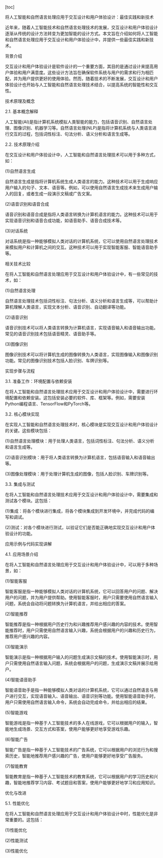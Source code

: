 
[toc]                    
                
                
将人工智能和自然语言处理应用于交互设计和用户体验设计：最佳实践和新技术

近年来，随着人工智能技术和自然语言处理技术的发展，交互设计和用户体验设计逐渐从传统的设计方法转变为更加智能的设计方式。本文旨在介绍如何将人工智能和自然语言处理应用于交互设计和用户体验设计中，并提供一些最佳实践和新技术。

背景介绍

交互设计和用户体验设计是软件设计的一个重要方面，其目的是通过设计来提高用户体验和用户满意度。这些设计方法旨在确保软件系统与用户的需求和行为相匹配，并为用户提供更好的使用体验。然而，随着技术的不断发展，交互设计和用户体验设计也开始与人工智能和自然语言处理技术结合，以提高系统的智能性和交互性。

技术原理及概念

2.1. 基本概念解释

人工智能(AI)是指计算机系统模拟人类智能的能力，包括语音识别、自然语言处理、图像识别、机器学习等。自然语言处理(NLP)是指将计算机系统与人类语言进行交互的过程，包括词性标注、句法分析、语义分析和语言生成等。

2.2. 技术原理介绍

在交互设计和用户体验设计中，人工智能和自然语言处理技术可以用于多种方式，如：

(1)自然语言生成

自然语言生成是指将计算机系统生成人类语言的能力。这种技术可以用于生成响应用户输入的句子、文本、语音等。例如，可以使用自然语言生成技术来生成用户输入的回复，或者生成一段演示文稿或广告文案。

(2)语音识别和语音合成

语音识别和语音合成是指将人类语言转换为计算机语言的能力。这种技术可以用于实现语音识别和语音合成功能，如语音助手、语音合成技术等。

(3)对话系统

对话系统是指一种能够模拟人类对话的计算机系统，它可以使用自然语言处理技术来模拟用户和计算机之间的交互。这种技术可以用于实现智能客服、智能语音助手等。

相关技术比较

在将人工智能和自然语言处理应用于交互设计和用户体验设计中，有一些常见的技术，如：

(1)自然语言处理

自然语言处理技术包括词性标注、句法分析、语义分析和语言生成等，可以帮助计算机理解人类语言，实现文本分析、语音识别、自动翻译等功能。

(2)语音识别

语音识别技术可以将人类语言转换为计算机语言，实现语音输入和语音输出功能。常见的语音识别技术包括语音精灵、语音助手等。

(3)图像识别

图像识别技术可以将计算机生成的图像转换为人类语言，实现图像输入和图像识别功能。常见的图像识别技术包括人脸识别、车牌识别等。

实现步骤与流程

3.1. 准备工作：环境配置与依赖安装

在将人工智能和自然语言处理技术应用于交互设计和用户体验设计中，需要进行环境配置和依赖安装。这包括安装必要的软件、库、框架等。例如，需要安装Python编程语言、TensorFlow和PyTorch等。

3.2. 核心模块实现

在实现人工智能和自然语言处理技术时，核心模块是实现交互设计和用户体验设计的关键。这些模块包括：

(1)自然语言处理模块：用于处理人类语言，包括词性标注、句法分析、语义分析和语言生成等。

(2)语音识别模块：用于将人类语言转换为计算机语言，包括语音输入和语音输出等。

(3)图像处理模块：用于处理计算机生成的图像，包括人脸识别、车牌识别等。

3.3. 集成与测试

在将人工智能和自然语言处理技术应用于交互设计和用户体验设计中，需要集成和测试各个模块。这包括：

(1)集成：将各个模块进行集成，将各个模块集成到开发环境中，并完成代码的编写和调试。

(2)测试：对各个模块进行测试，以验证它们是否能正确地实现交互设计和用户体验设计的功能。

应用示例与代码实现讲解

4.1. 应用场景介绍

在将人工智能和自然语言处理应用于交互设计和用户体验设计中，可以用于多种场景，如：

(1)智能客服

智能客服是指一种能够模拟人类对话的计算机系统，它可以回答用户的问题、解决用户的问题，并为用户提供帮助。使用智能客服时，用户只需要使用自然语言输入问题，系统会自动将问题转换为计算机语言，并给出相应的答案。

(2)智能推荐

智能推荐是指一种根据用户历史行为和兴趣推荐用户感兴趣的内容的技术。使用智能推荐时，用户只需使用自然语言输入兴趣，系统会根据用户的兴趣和历史行为，推荐用户感兴趣的内容。

(3)智能演示

智能演示是指一种根据用户输入的问题生成演示文稿的技术。使用智能演示时，用户只需使用自然语言输入问题，系统会根据用户的问题，生成演示文稿并展示给用户。

(4)智能语音助手

智能语音助手是指一种能够模拟人类对话的计算机系统，它可以通过自然语言与用户进行交互，实现语音输入、语音输出、语音识别等功能。使用智能语音助手时，用户只需使用自然语言输入命令，系统会自动完成命令，并给出相应的结果。

(5)智能游戏

智能游戏是指一种基于人工智能技术的多人在线游戏，它可以根据用户的输入，智能地生成场景、交互方式和答案，使用户能够更好地享受游戏乐趣。

(6)智能广告

智能广告是指一种基于人工智能技术的广告系统，它可以根据用户的浏览行为和搜索历史，智能地推荐用户感兴趣的广告，使用户能够更好地享受广告服务。

(7)智能教育

智能教育是指一种基于人工智能技术的教育系统，它可以根据用户的学习历史和兴趣，智能地推荐学习内容、考试题目和答案，使用户能够更好地学习和应用知识。


优化与改进

5.1. 性能优化

在将人工智能和自然语言处理应用于交互设计和用户体验设计中时，性能优化是非常重要的。这包括：

(1)性能优化

(2)性能测试

(3)性能优化

